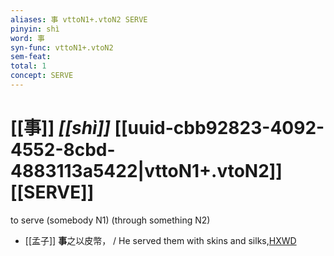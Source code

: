 ```yaml
---
aliases: 事 vttoN1+.vtoN2 SERVE
pinyin: shì
word: 事
syn-func: vttoN1+.vtoN2
sem-feat: 
total: 1
concept: SERVE 
---
```

# [[事]] *[[shì]]*  [[uuid-cbb92823-4092-4552-8cbd-4883113a5422|vttoN1+.vtoN2]] [[SERVE]]
to serve (somebody N1) (through something N2)
 - [[孟子]] **事**之以皮幣， / He served them with skins and silks,[HXWD](https://hxwd.org/textview.html?location=KR1h0001_tls_002-65a.5)